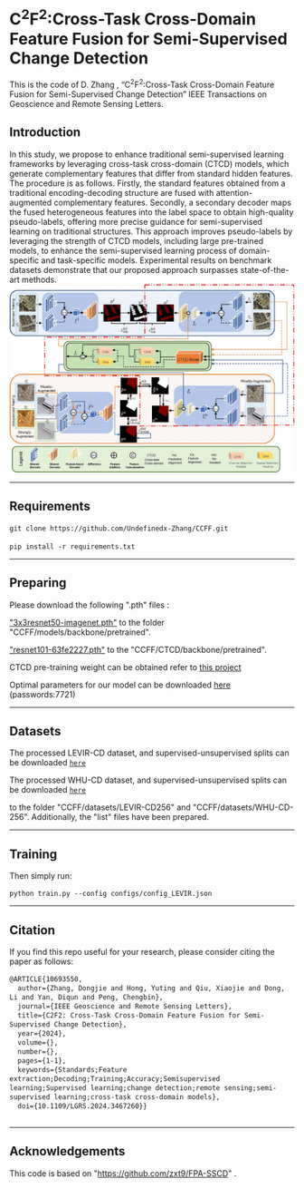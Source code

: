 # C<sup>2</sup>F<sup>2</sup>:Cross-Task Cross-Domain Feature Fusion for Semi-Supervised Change Detection

This is the code of D. Zhang , “C<sup>2</sup>F<sup>2</sup>:Cross-Task Cross-Domain Feature Fusion for Semi-Supervised Change Detection” IEEE Transactions on Geoscience and Remote Sensing Letters.

## Introduction
In this study, we propose to enhance traditional semi-supervised learning frameworks by leveraging cross-task cross-domain (CTCD) models, which generate complementary features that differ from standard hidden features. The procedure is as follows. Firstly, the standard features obtained from a traditional encoding-decoding structure are fused with attention-augmented complementary features. Secondly, a secondary decoder maps the fused heterogeneous features into the label space to obtain high-quality pseudo-labels, offering more precise guidance for semi-supervised learning on traditional structures. This approach improves pseudo-labels by leveraging the strength of CTCD models, including large pre-trained models, to enhance the semi-supervised learning process of domain-specific and task-specific models. Experimental results on benchmark datasets demonstrate that our proposed approach surpasses state-of-the-art methods.
![img](./img/CCFF2.jpg)

---

## Requirements

```
git clone https://github.com/Undefinedx-Zhang/CCFF.git

pip install -r requirements.txt
```

---

## Preparing

Please download the following ".pth" files :

["3x3resnet50-imagenet.pth"](https://github.com/yassouali/CCT/releases/download/v0.1/3x3resnet50-imagenet.pth") to the folder "CCFF/models/backbone/pretrained". 

["resnet101-63fe2227.pth"](https://download.pytorch.org/models/resnet101-63fe2227.pth) to the "CCFF/CTCD/backbone/pretrained". 

CTCD pre-training weight can be obtained refer to [this project](https://github.com/xiaoqiang-lu/LSST)

Optimal parameters for our model can be downloaded [here](https://pan.baidu.com/s/15k_c4KtkgSrCAi0U4LsnXA) (passwords:7721)



---
## Datasets

The processed LEVIR-CD dataset, and supervised-unsupervised splits can be downloaded [`here`](https://www.dropbox.com/s/18fb5jo0npu5evm/LEVIR-CD256.zip?dl=0)

The processed WHU-CD dataset, and supervised-unsupervised splits can be downloaded [`here`](https://www.dropbox.com/s/r76a00jcxp5d3hl/WHU-CD-256.zip?dl=0)

to the folder "CCFF/datasets/LEVIR-CD256" and "CCFF/datasets/WHU-CD-256". Additionally, the "list" files have been prepared.

---

## Training 

Then simply run:
```
python train.py --config configs/config_LEVIR.json
```

---

## Citation

If you find this repo useful for your research, please consider citing the paper as follows:

```
@ARTICLE{10693550,
  author={Zhang, Dongjie and Hong, Yuting and Qiu, Xiaojie and Dong, Li and Yan, Diqun and Peng, Chengbin},
  journal={IEEE Geoscience and Remote Sensing Letters}, 
  title={C2F2: Cross-Task Cross-Domain Feature Fusion for Semi-Supervised Change Detection}, 
  year={2024},
  volume={},
  number={},
  pages={1-1},
  keywords={Standards;Feature extraction;Decoding;Training;Accuracy;Semisupervised learning;Supervised learning;change detection;remote sensing;semi-supervised learning;cross-task cross-domain models},
  doi={10.1109/LGRS.2024.3467260}}
  
```
---

## Acknowledgements

This code is based on "https://github.com/zxt9/FPA-SSCD"  .

